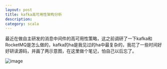 ```yaml
---
layout: post
title: kafka高可用性架构分析
description: 
category: scala
---
```


最近在做自主研发的消息中间件的高可用性策略，这之前调研了一下kafka和RocketMQ是怎么做的，kafka的ha是我见过的ha中最复杂的，我花了一些时间好好研读源码，并画了两示意图，在这里做个笔记，怕自己以后忘了。

![image](http://)
